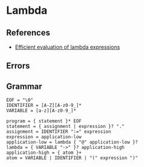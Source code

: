 # Lambda

## References

- [Efficient evaluation of lambda expressions](https://dl.acm.org/doi/pdf/10.1145/96709.96711)

## Errors



## Grammar

```
EOF = "\0"
IDENTIFIER = [A-Z][A-z0-9_]*
VARIABLE = [a-z][A-z0-9_]*

program = { statement }* EOF
statement = { assignment | expression }? "."
assignment = IDENTIFIER ":=" expression
expression = application-low
application-low = lambda { "@" application-low }?
lambda = { VARIABLE "->" }? application-high
application-high = { atom }+
atom = VARIABLE | IDENTIFIER | "(" expression ")"
```
